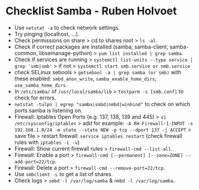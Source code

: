# Checklist Samba - Ruben Holvoet

* Use `netstat -a` to check network settings.
* Try pinging (localhost, ...).
* Check permissions on share > cd to shares root > `ls -al`.
* Check if correct packages are installed (samba, samba-client, samba-common, libsemanage-python) > `yum list installed | grep samba`.
* Check if services are running > `systemctl list-units --type service | grep 'smb|smb'` > if not > `systemctl start smb.service or nmb.service`
* check SELinux sebools > `getsebool -a | grep samba (or smb)` with these enabled: `smbd_anon_write`, `samba_enable_home_dirs`, `use_samba_home_dirs`.
* In `/etc/samba/` of `/usr/local/samba/lib` > `testparm -s [smb.conf]` to check for errors.
* `netstat -tulpn | egrep "samba|smbd|nmbd|winbind"` to check on which ports samba is listening on.
* Firewall: Iptables Open Ports (e.g. 137, 138, 139 and 445) > `vi /etc/sysconfig/iptables` > add for example: `-A RH-Firewall-1-INPUT -s 192.168.1.0/24 -m state --state NEW -p tcp --dport 137 -j ACCEPT` > save file > restart firewall: `service iptables restart` (check firewall rules with `iptables -L -v`)
* Firewall: Show current firewall rules > `firewall-cmd --list-all`.
* Firewall: Enable a port > `firewall-cmd [--permanent] [--zone=ZONE] --add-port=22/tcp`.
* Firewall: Delete a port > `firewall-cmd --remove-port=22/tcp`.
* Use `smbclient -L` to get a list of shares.
* Check logs > `smbd -l /var/log/samba` & `nmbd -l /var/log/samba`.
